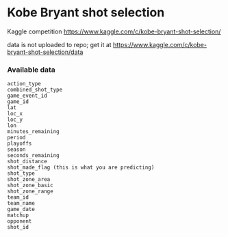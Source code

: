 # Kobe Bryant shot selection #

Kaggle competition
https://www.kaggle.com/c/kobe-bryant-shot-selection/

data is not uploaded to repo; get it at https://www.kaggle.com/c/kobe-bryant-shot-selection/data

### Available data ###

    action_type
    combined_shot_type
    game_event_id
    game_id
    lat
    loc_x
    loc_y
    lon
    minutes_remaining
    period
    playoffs
    season 
    seconds_remaining
    shot_distance
    shot_made_flag (this is what you are predicting)
    shot_type
    shot_zone_area
    shot_zone_basic
    shot_zone_range
    team_id
    team_name
    game_date
    matchup
    opponent
    shot_id

